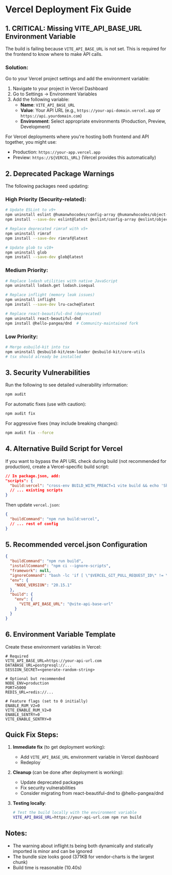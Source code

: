 # Vercel Deployment Fix Guide

## 1. CRITICAL: Missing VITE_API_BASE_URL Environment Variable

The build is failing because `VITE_API_BASE_URL` is not set. This is required for the frontend to know where to make API calls.

### Solution:
Go to your Vercel project settings and add the environment variable:

1. Navigate to your project in Vercel Dashboard
2. Go to Settings → Environment Variables
3. Add the following variable:
   - **Name**: `VITE_API_BASE_URL`
   - **Value**: Your API URL (e.g., `https://your-api-domain.vercel.app` or `https://api.yourdomain.com`)
   - **Environment**: Select appropriate environments (Production, Preview, Development)

For Vercel deployments where you're hosting both frontend and API together, you might use:
- Production: `https://your-app.vercel.app`
- Preview: `https://${VERCEL_URL}` (Vercel provides this automatically)

## 2. Deprecated Package Warnings

The following packages need updating:

### High Priority (Security-related):
```bash
# Update ESLint to v9+
npm uninstall eslint @humanwhocodes/config-array @humanwhocodes/object-schema
npm install --save-dev eslint@latest @eslint/config-array @eslint/object-schema

# Replace deprecated rimraf with v5+
npm uninstall rimraf
npm install --save-dev rimraf@latest

# Update glob to v10+
npm uninstall glob
npm install --save-dev glob@latest
```

### Medium Priority:
```bash
# Replace lodash utilities with native JavaScript
npm uninstall lodash.get lodash.isequal

# Replace inflight (memory leak issues)
npm uninstall inflight
npm install --save-dev lru-cache@latest

# Replace react-beautiful-dnd (deprecated)
npm uninstall react-beautiful-dnd
npm install @hello-pangea/dnd  # Community-maintained fork
```

### Low Priority:
```bash
# Merge esbuild-kit into tsx
npm uninstall @esbuild-kit/esm-loader @esbuild-kit/core-utils
# tsx should already be installed
```

## 3. Security Vulnerabilities

Run the following to see detailed vulnerability information:
```bash
npm audit
```

For automatic fixes (use with caution):
```bash
npm audit fix
```

For aggressive fixes (may include breaking changes):
```bash
npm audit fix --force
```

## 4. Alternative Build Script for Vercel

If you want to bypass the API URL check during build (not recommended for production), create a Vercel-specific build script:

```json
// In package.json, add:
"scripts": {
  "build:vercel": "cross-env BUILD_WITH_PREACT=1 vite build && echo 'Skipping API URL verification for Vercel'",
  // ... existing scripts
}
```

Then update `vercel.json`:
```json
{
  "buildCommand": "npm run build:vercel",
  // ... rest of config
}
```

## 5. Recommended vercel.json Configuration

```json
{
  "buildCommand": "npm run build",
  "installCommand": "npm ci --ignore-scripts",
  "framework": null,
  "ignoreCommand": "bash -lc 'if [ \"$VERCEL_GIT_PULL_REQUEST_ID\" != \"\" ] && [ \"$VERCEL_ENV\" != \"production\" ]; then echo Skip PR build; exit 0; else exit 1; fi'",
  "env": { 
    "NODE_VERSION": "20.15.1"
  },
  "build": {
    "env": {
      "VITE_API_BASE_URL": "@vite-api-base-url"
    }
  }
}
```

## 6. Environment Variable Template

Create these environment variables in Vercel:

```
# Required
VITE_API_BASE_URL=https://your-api-url.com
DATABASE_URL=postgresql://...
SESSION_SECRET=<generate-random-string>

# Optional but recommended
NODE_ENV=production
PORT=5000
REDIS_URL=redis://...

# Feature flags (set to 0 initially)
ENABLE_RUM_V2=0
VITE_ENABLE_RUM_V2=0
ENABLE_SENTRY=0
VITE_ENABLE_SENTRY=0
```

## Quick Fix Steps:

1. **Immediate fix** (to get deployment working):
   - Add `VITE_API_BASE_URL` environment variable in Vercel dashboard
   - Redeploy

2. **Cleanup** (can be done after deployment is working):
   - Update deprecated packages
   - Fix security vulnerabilities
   - Consider migrating from react-beautiful-dnd to @hello-pangea/dnd

3. **Testing locally**:
   ```bash
   # Test the build locally with the environment variable
   VITE_API_BASE_URL=https://your-api-url.com npm run build
   ```

## Notes:
- The warning about inflight.ts being both dynamically and statically imported is minor and can be ignored
- The bundle size looks good (371KB for vendor-charts is the largest chunk)
- Build time is reasonable (10.40s)